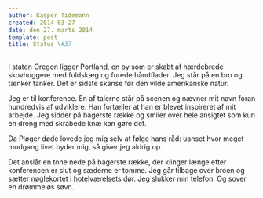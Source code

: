 ```yaml
---
author: Kasper Tidemann
created: 2014-03-27
date: den 27. marts 2014
template: post
title: Status \#37
---
```


I staten Oregon ligger Portland, en by som er skabt af hærdebrede skovhuggere med fuldskæg og furede håndflader. Jeg står på en bro og tænker tanker. Det er sidste skanse før den vilde amerikanske natur.

Jeg er til konference. En af talerne står på scenen og nævner mit navn foran hundredvis af udviklere. Han fortæller at han er blevet inspireret af mit arbejde. Jeg sidder på bagerste række og smiler over hele ansigtet som kun en dreng med skrabede knæ kan gøre det.

Da Pløger døde lovede jeg mig selv at følge hans råd: uanset hvor meget modgang livet byder mig, så giver jeg aldrig op.

Det anslår en tone nede på bagerste række, der klinger længe efter konferencen er slut og sæderne er tomme. Jeg går tilbage over broen og sætter nøglekortet i hotelværelsets dør. Jeg slukker min telefon. Og sover en drømmeløs søvn.
